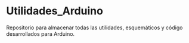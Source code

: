 # Utilidades_Arduino
Repositorio para almacenar todas las utilidades, esquemáticos y código desarrollados para Arduino.
